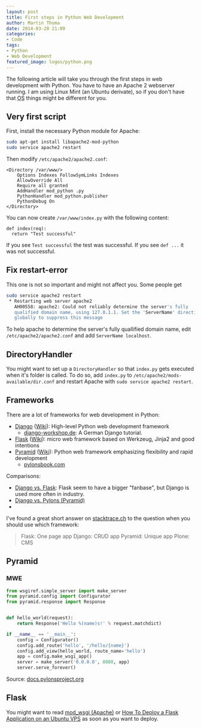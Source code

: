 ```yaml
---
layout: post
title: First steps in Python Web Development
author: Martin Thoma
date: 2014-03-20 21:09
categories:
- Code
tags:
- Python
- Web Development
featured_image: logos/python.png
---
```


The following article will take you through the first steps in web development
with Python. You have to have an Apache 2 webserver running. I am using
Linux Mint (an Ubuntu derivate), so if you don't have that <abbr title="operating system">OS</abbr>
things might be different for you.

## Very first script
First, install the necessary Python module for Apache:

```bash
sudo apt-get install libapache2-mod-python
sudo service apache2 restart
```

Then modify `/etc/apache2/apache2.conf`:

```
<Directory /var/www/>
    Options Indexes FollowSymLinks Indexes
    AllowOverride All
    Require all granted
    AddHandler mod_python .py
    PythonHandler mod_python.publisher
    PythonDebug On
</Directory>
```

You can now create `/var/www/index.py` with the following content:

```
def index(req):
  return "Test successful"
```

If you see `Test successful` the test was successful. If you see `def ...` it
was not successful.

## Fix restart-error
This one is not so important and might not affect you. Some people get

```bash
sudo service apache2 restart
 * Restarting web server apache2
   AH00558: apache2: Could not reliably determine the server's fully
   qualified domain name, using 127.0.1.1. Set the 'ServerName' directive
   globally to suppress this message
```

To help apache to determine the server's fully quallified domain name, edit
`/etc/apache2/apache2.conf` and add `ServerName localhost`.


## DirectoryHandler

You might want to set up a `DirectoryHandler` so that `index.py` gets executed
when it's folder is called. To do so, add `index.py` to `/etc/apache2/mods-available/dir.conf`
and restart Apache with `sudo service apache2 restart`.

## Frameworks

There are a lot of frameworks for web development in Python:

* [Django](https://docs.djangoproject.com/) ([Wiki](https://en.wikipedia.org/wiki/Django_(web_framework))):
  High-level Python web development framework
  * [django-workshop.de](http://www.django-workshop.de/): A German Django tutorial.
* [Flask](http://flask.pocoo.org/) ([Wiki](https://en.wikipedia.org/wiki/Flask_(web_framework))):
  micro web framework based on Werkzeug, Jinja2 and good intentions
* [Pyramid](http://www.pylonsproject.org/) ([Wiki](https://en.wikipedia.org/wiki/Pylons_project#Pyramid)):
  Python web framework emphasizing flexibility and rapid development
  * [pylonsbook.com](http://pylonsbook.com/en/1.1/introducing-pylons.html)

Comparisons:
* [Django vs. Flask](http://www.reddit.com/r/Python/comments/1yr8v5/django_vs_flask/):
    Flask seem to have a bigger "fanbase", but Django is used more often in
    industry.
* [Django vs. Pylons (Pyramid)](http://stackoverflow.com/q/48681/562769)
* 

I've found a great short answer on [stacktrace.ch](http://blog.stacktrace.ch/post/49178654214)
to the question when you should use which framework:

> Flask: One page app
> Django: CRUD app
> Pyramid: Unique app
> Plone: CMS

## Pyramid
### MWE
```python
from wsgiref.simple_server import make_server
from pyramid.config import Configurator
from pyramid.response import Response


def hello_world(request):
    return Response('Hello %(name)s!' % request.matchdict)

if __name__ == '__main__':
    config = Configurator()
    config.add_route('hello', '/hello/{name}')
    config.add_view(hello_world, route_name='hello')
    app = config.make_wsgi_app()
    server = make_server('0.0.0.0', 8080, app)
    server.serve_forever()
```

Source: [docs.pylonsproject.org](http://docs.pylonsproject.org/projects/pyramid/en/1.4-branch/narr/firstapp.html)

## Flask

You might want to read [mod_wsgi (Apache)](http://flask.pocoo.org/docs/deploying/mod_wsgi/)
or [How To Deploy a Flask Application on an Ubuntu VPS](https://www.digitalocean.com/community/articles/how-to-deploy-a-flask-application-on-an-ubuntu-vps)
as soon as you want to deploy.